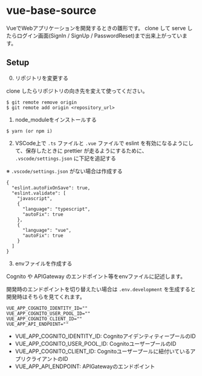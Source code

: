# vue-base-source

VueでWebアプリケーションを開発するときの雛形です。
clone して serve したらログイン画面(SignIn / SignUp / PasswordReset)まで出来上がっています。

## Setup

0. リポジトリを変更する

clone したらリポジトリの向き先を変えて使ってください。

```
$ git remote remove origin
$ git remote add origin <repository_url>
```

1. node_moduleをインストールする

```
$ yarn (or npm i)
```

2. VSCode上で `.ts` ファイルと `.vue` ファイルで eslint を有効になるようにして、保存したときに prettier が走るようにするために、 `.vscode/settings.json` に下記を追記する

※ `.vscode/settings.json` がない場合は作成する

```
{
  "eslint.autoFixOnSave": true,
  "eslint.validate": [
    "javascript",
    {
      "language": "typescript",
      "autoFix": true
    },
    {
      "language": "vue",
      "autoFix": true
    }
  ]
}
```

3. envファイルを作成する

Cognito や APIGateway のエンドポイント等をenvファイルに記述します。

開発時のエンドポイントを切り替えたい場合は `.env.development` を生成すると開発時はそちらを見てくれます。

```
VUE_APP_COGNITO_IDENTITY_ID=""
VUE_APP_COGNITO_USER_POOL_ID=""
VUE_APP_COGNITO_CLIENT_ID=""
VUE_APP_API_ENDPOINT=""
```

- VUE_APP_COGNITO_IDENTITY_ID: CognitoアイデンティティープールのID
- VUE_APP_COGNITO_USER_POOL_ID: CognitoユーザープールのID
- VUE_APP_COGNITO_CLIENT_ID: Cognitoユーザープールに紐付いているアプリクライアントのID
- VUE_APP_API_ENDPOINT: APIGatewayのエンドポイント
